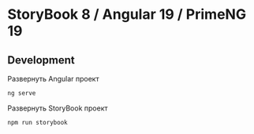 # StoryBook 8 / Angular 19 / PrimeNG 19

## Development

Развернуть Angular проект

```bash
ng serve
```

Развернуть StoryBook проект

```bash
npm run storybook
```



